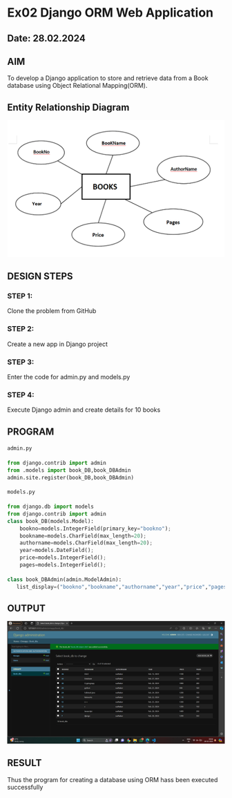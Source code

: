 # Ex02 Django ORM Web Application
## Date: 28.02.2024

## AIM
To develop a Django application to store and retrieve data from a Book database using Object Relational Mapping(ORM).

## Entity Relationship Diagram

![alt text](<Screenshot 2024-03-04 135425.png>)

## DESIGN STEPS

### STEP 1:
Clone the problem from GitHub

### STEP 2:
Create a new app in Django project

### STEP 3:
Enter the code for admin.py and models.py

### STEP 4:
Execute Django admin and create details for 10 books

## PROGRAM
```py
admin.py

from django.contrib import admin
from .models import book_DB,book_DBAdmin
admin.site.register(book_DB,book_DBAdmin)

models.py

from django.db import models
from django.contrib import admin
class book_DB(models.Model):
    bookno=models.IntegerField(primary_key="bookno");
    bookname=models.CharField(max_length=20);
    authorname=models.CharField(max_length=20);
    year=models.DateField();
    price=models.IntegerField();
    pages=models.IntegerField();

class book_DBAdmin(admin.ModelAdmin):
   list_display=("bookno","bookname","authorname","year","price","pages");
```

## OUTPUT

![alt text](<Screenshot 2024-02-28 093637.png>)


## RESULT
Thus the program for creating a database using ORM hass been executed successfully
